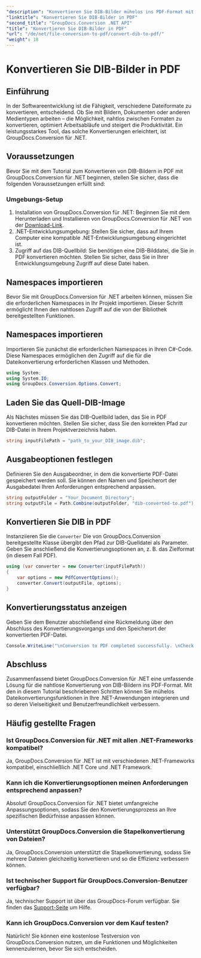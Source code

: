 ```yaml
---
"description": "Konvertieren Sie DIB-Bilder mühelos ins PDF-Format mit GroupDocs.Conversion für .NET. Verbessern Sie Ihren Entwicklungsworkflow mit nahtlosen Dateikonvertierungsfunktionen."
"linktitle": "Konvertieren Sie DIB-Bilder in PDF"
"second_title": "GroupDocs.Conversion .NET API"
"title": "Konvertieren Sie DIB-Bilder in PDF"
"url": "/de/net/file-conversion-to-pdf/convert-dib-to-pdf/"
"weight": 18
---
```


# Konvertieren Sie DIB-Bilder in PDF

## Einführung
In der Softwareentwicklung ist die Fähigkeit, verschiedene Dateiformate zu konvertieren, entscheidend. Ob Sie mit Bildern, Dokumenten oder anderen Medientypen arbeiten – die Möglichkeit, nahtlos zwischen Formaten zu konvertieren, optimiert Arbeitsabläufe und steigert die Produktivität. Ein leistungsstarkes Tool, das solche Konvertierungen erleichtert, ist GroupDocs.Conversion für .NET.
## Voraussetzungen
Bevor Sie mit dem Tutorial zum Konvertieren von DIB-Bildern in PDF mit GroupDocs.Conversion für .NET beginnen, stellen Sie sicher, dass die folgenden Voraussetzungen erfüllt sind:
### Umgebungs-Setup
1. Installation von GroupDocs.Conversion für .NET: Beginnen Sie mit dem Herunterladen und Installieren von GroupDocs.Conversion für .NET von der [Download-Link](https://releases.groupdocs.com/conversion/net/).
2. .NET-Entwicklungsumgebung: Stellen Sie sicher, dass auf Ihrem Computer eine kompatible .NET-Entwicklungsumgebung eingerichtet ist.
3. Zugriff auf das DIB-Quellbild: Sie benötigen eine DIB-Bilddatei, die Sie in PDF konvertieren möchten. Stellen Sie sicher, dass Sie in Ihrer Entwicklungsumgebung Zugriff auf diese Datei haben.

## Namespaces importieren
Bevor Sie mit GroupDocs.Conversion für .NET arbeiten können, müssen Sie die erforderlichen Namespaces in Ihr Projekt importieren. Dieser Schritt ermöglicht Ihnen den nahtlosen Zugriff auf die von der Bibliothek bereitgestellten Funktionen.

## Namespaces importieren
Importieren Sie zunächst die erforderlichen Namespaces in Ihren C#-Code. Diese Namespaces ermöglichen den Zugriff auf die für die Dateikonvertierung erforderlichen Klassen und Methoden.
```csharp
using System;
using System.IO;
using GroupDocs.Conversion.Options.Convert;
```
## Laden Sie das Quell-DIB-Image
Als Nächstes müssen Sie das DIB-Quellbild laden, das Sie in PDF konvertieren möchten. Stellen Sie sicher, dass Sie den korrekten Pfad zur DIB-Datei in Ihrem Projektverzeichnis haben.
```csharp
string inputFilePath = "path_to_your_DIB_image.dib";
```
## Ausgabeoptionen festlegen
Definieren Sie den Ausgabeordner, in dem die konvertierte PDF-Datei gespeichert werden soll. Sie können den Namen und Speicherort der Ausgabedatei Ihren Anforderungen entsprechend anpassen.
```csharp
string outputFolder = "Your_Document_Directory";
string outputFile = Path.Combine(outputFolder, "dib-converted-to.pdf");
```
## Konvertieren Sie DIB in PDF
Instanziieren Sie die `Converter` Die von GroupDocs.Conversion bereitgestellte Klasse übergibt den Pfad zur DIB-Quelldatei als Parameter. Geben Sie anschließend die Konvertierungsoptionen an, z. B. das Zielformat (in diesem Fall PDF).
```csharp
using (var converter = new Converter(inputFilePath))
{
    var options = new PdfConvertOptions();
    converter.Convert(outputFile, options);
}
```
## Konvertierungsstatus anzeigen
Geben Sie dem Benutzer abschließend eine Rückmeldung über den Abschluss des Konvertierungsvorgangs und den Speicherort der konvertierten PDF-Datei.
```csharp
Console.WriteLine("\nConversion to PDF completed successfully. \nCheck output in {0}", outputFolder);
```

## Abschluss
Zusammenfassend bietet GroupDocs.Conversion für .NET eine umfassende Lösung für die nahtlose Konvertierung von DIB-Bildern ins PDF-Format. Mit den in diesem Tutorial beschriebenen Schritten können Sie mühelos Dateikonvertierungsfunktionen in Ihre .NET-Anwendungen integrieren und so deren Vielseitigkeit und Benutzerfreundlichkeit verbessern.
## Häufig gestellte Fragen
### Ist GroupDocs.Conversion für .NET mit allen .NET-Frameworks kompatibel?
Ja, GroupDocs.Conversion für .NET ist mit verschiedenen .NET-Frameworks kompatibel, einschließlich .NET Core und .NET Framework.
### Kann ich die Konvertierungsoptionen meinen Anforderungen entsprechend anpassen?
Absolut! GroupDocs.Conversion für .NET bietet umfangreiche Anpassungsoptionen, sodass Sie den Konvertierungsprozess an Ihre spezifischen Bedürfnisse anpassen können.
### Unterstützt GroupDocs.Conversion die Stapelkonvertierung von Dateien?
Ja, GroupDocs.Conversion unterstützt die Stapelkonvertierung, sodass Sie mehrere Dateien gleichzeitig konvertieren und so die Effizienz verbessern können.
### Ist technischer Support für GroupDocs.Conversion-Benutzer verfügbar?
Ja, technischer Support ist über das GroupDocs-Forum verfügbar. Sie finden das [Support-Seite](https://forum.groupdocs.com/c/conversion/11) um Hilfe.
### Kann ich GroupDocs.Conversion vor dem Kauf testen?
Natürlich! Sie können eine kostenlose Testversion von GroupDocs.Conversion nutzen, um die Funktionen und Möglichkeiten kennenzulernen, bevor Sie sich entscheiden.